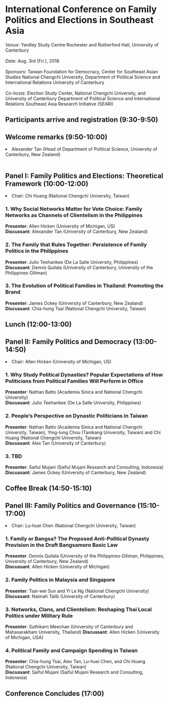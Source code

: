 # International Conference on Family Politics and Elections in Southeast Asia 

*Venue*: Yardley Study Centre Rochester and Rutherford Hall, University of Canterbury    
<br>
*Date*: Aug. 3rd (Fri.), 2018  
<br>
*Sponsors*: Taiwan Foundation for Democracy, Center for Southeast Asian Studies National Chengchi University, Department of Political Science and International Relations University of Canterbury    
<br>
*Co-hosts*: Election Study Center, National Chengchi University, and University of Canterbury 
Department of Political Science and International Relations Southeast Asia Research Initiative (SEARI)  

## Participants arrive and registration (9:30-9:50)   
## Welcome remarks (9:50-10:00)   
<li>Alexander Tan (Head of Department of Political Science, University of Canterbury, New Zealand)    </li>

<br>

## Panel I: Family Politics and Elections: Theoretical Framework (10:00-12:00)    

<li>Chair: Chi Huang (National Chengchi University, Taiwan)</li>    

### 1. Why Social Networks Matter for Vote Choice: Family Networks as Channels of Clientelism in the Philippines         
**Presenter**: Allen Hicken (University of Michigan, US)   
**Discussant**:  Alexander Tan (University of Canterbury, New Zealand)    


### 2. The Family that Rules Together: Persistence of Family Politics in the Philippines            
**Presenter**: Julio Teehankee (De La Salle University, Philippines)     
**Discussant**: Dennis Quilala (University of Canterbury, University of the Philippines-Diliman)  

### 3. The Evolution of Political Families in Thailand: Promoting the Brand               
**Presenter**: James Ockey (University of Canterbury, New Zealand)      
**Discussant**: Chia-hung Tsai (National Chengchi University, Taiwan)   

## Lunch (12:00-13:00)    
## Panel II: Family Politics and Democracy (13:00-14:50)      

<li>Chair: Allen Hicken (University of Michigan, US)</li>   

### 1. Why Study Political Dynasties? Popular Expectations of How Politicians from Political Families Will Perform in Office          
**Presenter**: Nathan Batto (Academia Sinica and National Chengchi University)   
**Discussant**: Julio Teehankee (De La Salle University, Philippines)   

### 2. People’s Perspective on Dynastic Politicians in Taiwan            
**Presenter**: Nathan Batto (Academia Sinica and National Chengchi University, Taiwan), Ying-lung Chou (Tamkang University, Taiwan) and Chi Huang (National Chengchi University, Taiwan)         
**Discussant**:  Alex Tan (University of Canterbury)   

### 3. TBD         
**Presenter**: Saiful Mujani (Saiful Mujani Research and Consulting, Indonesia)   
**Discussant**: James Ockey (University of Canterbury, New Zealand)    
## Coffee Break (14:50-15:10)    


## Panel III: Family Politics and Governance (15:10-17:00)  

<li>Chair:  Lu-huei Chen (National Chengchi University, Taiwan)      </li>

### 1. Family or Bangsa? The Proposed Anti-Political Dynasty Provision in the Draft Bangsamoro Basic Law         
**Presenter**: Dennis Quilala (University of the Philippines-Diliman, Philippines; University of Canterbury, New Zealand)  
**Discussant**: Allen Hicken (University of Michigan)   

### 2. Family Politics in Malaysia and Singapore            
**Presenter**: Tsai-wei Sun and Yi Le Ng (National Chengchi University)     
**Discussant**: Naimah Talib (University of Canterbury)    

### 3. Networks, Clans, and Clientelism: Reshaping Thai Local Politics under Military Rule
**Presenter**: Suthikarn Meechan (University of Canterbury and Mahasarakham University, Thailand)
**Discussant**: Allen Hicken (University of Michigan, USA)

### 4. Political Family and Campaign Spending in Taiwan              
**Presenter**: Chia-hung Tsai, Alex Tan, Lu-huei Chen, and Chi Huang (National Chengchi University, Taiwan)     
**Discussant**: Saiful Mujani (Saiful Mujani Research and Consulting, Indonesia)

## Conference Concludes (17:00)
